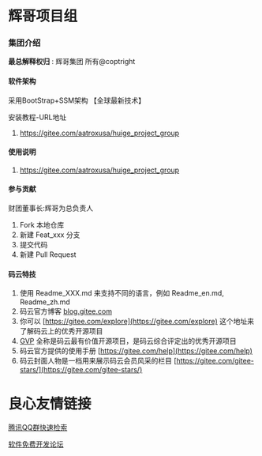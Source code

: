 # 辉哥项目组


### 集团介绍 
 **最总解释权归** :
辉哥集团    所有@coptright

#### 软件架构
采用BootStrap+SSM架构  【全球最新技术】


 安装教程-URL地址

1. https://gitee.com/aatroxusa/huige_project_group


#### 使用说明

1. https://gitee.com/aatroxusa/huige_project_group

#### 参与贡献

财团董事长:辉哥为总负责人

1. Fork 本地仓库
2. 新建 Feat_xxx 分支
3. 提交代码
4. 新建 Pull Request


#### 码云特技

1. 使用 Readme\_XXX.md 来支持不同的语言，例如 Readme\_en.md, Readme\_zh.md
2. 码云官方博客 [blog.gitee.com](https://blog.gitee.com)
3. 你可以 [https://gitee.com/explore](https://gitee.com/explore) 这个地址来了解码云上的优秀开源项目
4. [GVP](https://gitee.com/gvp) 全称是码云最有价值开源项目，是码云综合评定出的优秀开源项目
5. 码云官方提供的使用手册 [https://gitee.com/help](https://gitee.com/help)
6. 码云封面人物是一档用来展示码云会员风采的栏目 [https://gitee.com/gitee-stars/](https://gitee.com/gitee-stars/)

 # 良心友情链接

[腾讯QQ群快速检索](http://u.720life.cn/s/8cf73f7c)

[软件免费开发论坛](http://u.720life.cn/s/bbb01dc0)